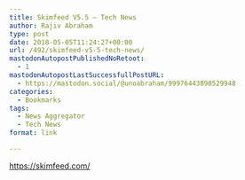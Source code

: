 ```yaml
---
title: Skimfeed V5.5 – Tech News
author: Rajiv Abraham
type: post
date: 2018-05-05T11:24:27+00:00
url: /492/skimfeed-v5-5-tech-news/
mastodonAutopostPublishedNoRetoot:
  - 1
mastodonAutopostLastSuccessfullPostURL:
  - https://mastodon.social/@unoabraham/99976443890529948
categories:
  - Bookmarks
tags:
  - News Aggregator
  - Tech News
format: link

---
```

<https://skimfeed.com/>
